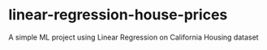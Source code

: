 # linear-regression-house-prices
A simple ML project using Linear Regression on California Housing dataset
